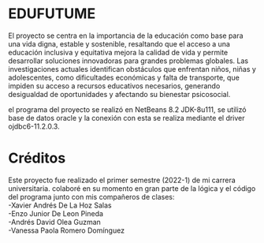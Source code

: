 # EDUFUTUME
El proyecto se centra en la importancia de la educación como base para una vida digna, estable y sostenible, resaltando que el acceso a una educación inclusiva y equitativa mejora la calidad de vida y permite desarrollar soluciones innovadoras para grandes problemas globales. Las investigaciones actuales identifican obstáculos que enfrentan niños, niñas y adolescentes, como dificultades económicas y falta de transporte, que impiden su acceso a recursos educativos necesarios, generando desigualdad de oportunidades y afectando su bienestar psicosocial.

el programa del proyecto se realizó en NetBeans 8.2 JDK-8u111, se utilizó base de datos oracle y la conexión con esta se realiza mediante el driver ojdbc6-11.2.0.3.

# Créditos
Este proyecto fue realizado el primer semestre (2022-1)
de mi carrera universitaria. colaboré en su momento en 
gran parte de la lógica y el código del programa junto con mis compañeros de clases:<br>
-Xavier Andrés De La Hoz Salas<br>
-Enzo Junior De Leon Pineda<br>
-Andrés David Olea Guzman<br>
-Vanessa Paola Romero Domínguez<br>

